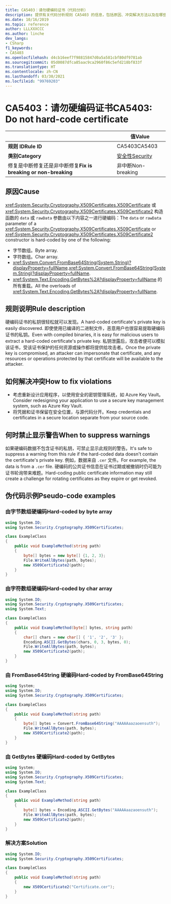 ```yaml
---
title: CA5403：请勿硬编码证书（代码分析）
description: 提供有关代码分析规则 CA5403 的信息，包括原因、冲突解决方法以及在哪些情况下可禁止显示此规则的警告。
ms.date: 10/16/2019
ms.topic: reference
author: LLLXXXCCC
ms.author: linche
dev_langs:
- CSharp
f1_keywords:
- CA5403
ms.openlocfilehash: d4cb16eef7f98815847d0a5a581cbf80df9781ab
ms.sourcegitcommit: 05d0087dfca85aac9ca2960f86c5efd218bf833f
ms.translationtype: HT
ms.contentlocale: zh-CN
ms.lasthandoff: 03/30/2021
ms.locfileid: "99769203"
---
```

# <a name="ca5403-do-not-hard-code-certificate"></a><span data-ttu-id="1f70f-103">CA5403：请勿硬编码证书</span><span class="sxs-lookup"><span data-stu-id="1f70f-103">CA5403: Do not hard-code certificate</span></span>

| | <span data-ttu-id="1f70f-104">值</span><span class="sxs-lookup"><span data-stu-id="1f70f-104">Value</span></span> |
|-|-|
| <span data-ttu-id="1f70f-105">**规则 ID**</span><span class="sxs-lookup"><span data-stu-id="1f70f-105">**Rule ID**</span></span> |<span data-ttu-id="1f70f-106">CA5403</span><span class="sxs-lookup"><span data-stu-id="1f70f-106">CA5403</span></span>|
| <span data-ttu-id="1f70f-107">**类别**</span><span class="sxs-lookup"><span data-stu-id="1f70f-107">**Category**</span></span> |[<span data-ttu-id="1f70f-108">安全性</span><span class="sxs-lookup"><span data-stu-id="1f70f-108">Security</span></span>](security-warnings.md)|
| <span data-ttu-id="1f70f-109">修复是中断修复还是非中断修复</span><span class="sxs-lookup"><span data-stu-id="1f70f-109">**Fix is breaking or non-breaking**</span></span> |<span data-ttu-id="1f70f-110">非中断</span><span class="sxs-lookup"><span data-stu-id="1f70f-110">Non-breaking</span></span>|

## <a name="cause"></a><span data-ttu-id="1f70f-111">原因</span><span class="sxs-lookup"><span data-stu-id="1f70f-111">Cause</span></span>

<span data-ttu-id="1f70f-112"><xref:System.Security.Cryptography.X509Certificates.X509Certificate> 或 <xref:System.Security.Cryptography.X509Certificates.X509Certificate2> 构造函数的 `data` 或 `rawData` 参数由以下内容之一进行硬编码：</span><span class="sxs-lookup"><span data-stu-id="1f70f-112">The `data` or `rawData` parameter of a <xref:System.Security.Cryptography.X509Certificates.X509Certificate> or <xref:System.Security.Cryptography.X509Certificates.X509Certificate2> constructor is hard-coded by one of the following:</span></span>

- <span data-ttu-id="1f70f-113">字节数组。</span><span class="sxs-lookup"><span data-stu-id="1f70f-113">Byte array.</span></span>
- <span data-ttu-id="1f70f-114">字符数组。</span><span class="sxs-lookup"><span data-stu-id="1f70f-114">Char array.</span></span>
- <span data-ttu-id="1f70f-115"><xref:System.Convert.FromBase64String(System.String)?displayProperty=fullName>.</span><span class="sxs-lookup"><span data-stu-id="1f70f-115"><xref:System.Convert.FromBase64String(System.String)?displayProperty=fullName>.</span></span>
- <span data-ttu-id="1f70f-116"><xref:System.Text.Encoding.GetBytes%2A?displayProperty=fullName> 的所有重载。</span><span class="sxs-lookup"><span data-stu-id="1f70f-116">All the overloads of <xref:System.Text.Encoding.GetBytes%2A?displayProperty=fullName>.</span></span>

## <a name="rule-description"></a><span data-ttu-id="1f70f-117">规则说明</span><span class="sxs-lookup"><span data-stu-id="1f70f-117">Rule description</span></span>

<span data-ttu-id="1f70f-118">硬编码证书的私钥很轻松就可以发现。</span><span class="sxs-lookup"><span data-stu-id="1f70f-118">A hard-coded certificate's private key is easily discovered.</span></span> <span data-ttu-id="1f70f-119">即使使用已编译的二进制文件，恶意用户也很容易提取硬编码证书的私钥。</span><span class="sxs-lookup"><span data-stu-id="1f70f-119">Even with compiled binaries, it is easy for malicious users to extract a hard-coded certificate's private key.</span></span> <span data-ttu-id="1f70f-120">私钥泄露后，攻击者便可以模拟该证书，受该证书保护的任何资源或操作都将提供给攻击者。</span><span class="sxs-lookup"><span data-stu-id="1f70f-120">Once the private key is compromised, an attacker can impersonate that certificate, and any resources or operations protected by that certificate will be available to the attacker.</span></span>

## <a name="how-to-fix-violations"></a><span data-ttu-id="1f70f-121">如何解决冲突</span><span class="sxs-lookup"><span data-stu-id="1f70f-121">How to fix violations</span></span>

- <span data-ttu-id="1f70f-122">考虑重新设计应用程序，以使用安全的密钥管理系统，如 Azure Key Vault。</span><span class="sxs-lookup"><span data-stu-id="1f70f-122">Consider redesigning your application to use a secure key management system, such as Azure Key Vault.</span></span>
- <span data-ttu-id="1f70f-123">将凭据和证书保留在安全位置，与源代码分开。</span><span class="sxs-lookup"><span data-stu-id="1f70f-123">Keep credentials and certificates in a secure location separate from your source code.</span></span>

## <a name="when-to-suppress-warnings"></a><span data-ttu-id="1f70f-124">何时禁止显示警告</span><span class="sxs-lookup"><span data-stu-id="1f70f-124">When to suppress warnings</span></span>

<span data-ttu-id="1f70f-125">如果硬编码数据不包含证书的私钥，可禁止显示此规则的警告。</span><span class="sxs-lookup"><span data-stu-id="1f70f-125">It's safe to suppress a warning from this rule if the hard-coded data doesn't contain the certificate's private key.</span></span> <span data-ttu-id="1f70f-126">例如，数据来自 `.cer` 文件。</span><span class="sxs-lookup"><span data-stu-id="1f70f-126">For example, the data is from a `.cer` file.</span></span> <span data-ttu-id="1f70f-127">硬编码的公共证书信息在证书过期或被撤销时仍可能为证书轮询带来难题。</span><span class="sxs-lookup"><span data-stu-id="1f70f-127">Hard-coding public certificate information may still create a challenge for rotating certificates as they expire or get revoked.</span></span>

## <a name="pseudo-code-examples"></a><span data-ttu-id="1f70f-128">伪代码示例</span><span class="sxs-lookup"><span data-stu-id="1f70f-128">Pseudo-code examples</span></span>

### <a name="hard-coded-by-byte-array"></a><span data-ttu-id="1f70f-129">由字节数组硬编码</span><span class="sxs-lookup"><span data-stu-id="1f70f-129">Hard-coded by byte array</span></span>

```csharp
using System.IO;
using System.Security.Cryptography.X509Certificates;

class ExampleClass
{
    public void ExampleMethod(string path)
    {
        byte[] bytes = new byte[] {1, 2, 3};
        File.WriteAllBytes(path, bytes);
        new X509Certificate2(path);
    }
}
```

### <a name="hard-coded-by-char-array"></a><span data-ttu-id="1f70f-130">由字符数组硬编码</span><span class="sxs-lookup"><span data-stu-id="1f70f-130">Hard-coded by char array</span></span>

```csharp
using System.IO;
using System.Security.Cryptography.X509Certificates;
using System.Text;

class ExampleClass
{
    public void ExampleMethod(byte[] bytes, string path)
    {
        char[] chars = new char[] { '1', '2', '3' };
        Encoding.ASCII.GetBytes(chars, 0, 3, bytes, 0);
        File.WriteAllBytes(path, bytes);
        new X509Certificate2(path);
    }
}
```

### <a name="hard-coded-by-frombase64string"></a><span data-ttu-id="1f70f-131">由 FromBase64String 硬编码</span><span class="sxs-lookup"><span data-stu-id="1f70f-131">Hard-coded by FromBase64String</span></span>

```csharp
using System;
using System.IO;
using System.Security.Cryptography.X509Certificates;

class ExampleClass
{
    public void ExampleMethod(string path)
    {
        byte[] bytes = Convert.FromBase64String("AAAAAaazaoensuth");
        File.WriteAllBytes(path, bytes);
        new X509Certificate2(path);
    }
}
```

### <a name="hard-coded-by-getbytes"></a><span data-ttu-id="1f70f-132">由 GetBytes 硬编码</span><span class="sxs-lookup"><span data-stu-id="1f70f-132">Hard-coded by GetBytes</span></span>

```csharp
using System;
using System.IO;
using System.Security.Cryptography.X509Certificates;
using System.Text;

class ExampleClass
{
    public void ExampleMethod(string path)
    {
        byte[] bytes = Encoding.ASCII.GetBytes("AAAAAaazaoensuth");
        File.WriteAllBytes(path, bytes);
        new X509Certificate2(path);
    }
}
```

### <a name="solution"></a><span data-ttu-id="1f70f-133">解决方案</span><span class="sxs-lookup"><span data-stu-id="1f70f-133">Solution</span></span>

```csharp
using System.IO;
using System.Security.Cryptography.X509Certificates;

class ExampleClass
{
    public void ExampleMethod(string path)
    {
        new X509Certificate2("Certificate.cer");
    }
}
```
